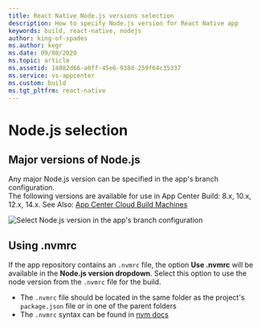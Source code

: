 ```yaml
---
title: React Native Node.js versions selection
description: How to specify Node.js version for React Native app
keywords: build, react-native, nodejs
author: king-of-spades
ms.author: kegr
ms.date: 09/08/2020
ms.topic: article
ms.assetid: 14082d66-a0ff-45e6-938d-259f64c35337
ms.service: vs-appcenter
ms.custom: build
ms.tgt_pltfrm: react-native
---
```


# Node.js selection

## Major versions of Node.js
Any major Node.js version can be specified in the app's branch configuration.  
The following versions are available for use in App Center Build: 8.x, 10.x, 12.x, 14.x. 
See Also: [App Center Cloud Build Machines](~/build/software.md)

![Select Node.js version in the app's branch configuration](~/build/react-native/images/node-select.png)

## Using .nvmrc
If the app repository contains an `.nvmrc` file, the option **Use .nvmrc** will be available in the **Node.js version dropdown**. Select this option to use the node version from the `.nvmrc` file for the build.

- The `.nvmrc` file should be located in the same folder as the project's `package.json` file or in one of the parent folders
- The `.nvmrc` syntax can be found in [nvm docs](https://github.com/nvm-sh/nvm#nvmrc)
